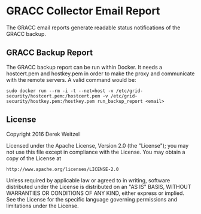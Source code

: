 GRACC Collector Email Report
============================

The GRACC email reports generate readable status notifications of the GRACC backup.


GRACC Backup Report
-------------------

The GRACC backup report can be run within Docker.  It needs a hostcert.pem and hostkey.pem in order to make the proxy and communicate with the remote servers.  A valid command would be:

    sudo docker run --rm -i -t --net=host -v /etc/grid-security/hostcert.pem:/hostcert.pem -v /etc/grid-security/hostkey.pem:/hostkey.pem run_backup_report <email>


License
-------
Copyright 2016 Derek Weitzel

Licensed under the Apache License, Version 2.0 (the "License");
you may not use this file except in compliance with the License.
You may obtain a copy of the License at

    http://www.apache.org/licenses/LICENSE-2.0

Unless required by applicable law or agreed to in writing, software
distributed under the License is distributed on an "AS IS" BASIS,
WITHOUT WARRANTIES OR CONDITIONS OF ANY KIND, either express or implied.
See the License for the specific language governing permissions and
limitations under the License.
